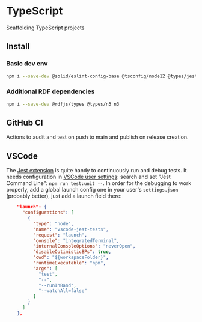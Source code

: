 # TypeScript

Scaffolding TypeScript projects

## Install

### Basic dev env

```bash
npm i --save-dev @solid/eslint-config-base @tsconfig/node12 @types/jest @types/node @typescript-eslint/eslint-plugin @typescript-eslint/parser eslint eslint-config-airbnb-base eslint-config-prettier eslint-plugin-import eslint-plugin-jest eslint-plugin-prettier jest prettier ts-jest typescript
```

### Additional RDF dependencies

```bash
npm i --save-dev @rdfjs/types @types/n3 n3
```

## GitHub CI

Actions to audit and test on push to main and publish on release creation.

## VSCode

The [Jest extension](https://marketplace.visualstudio.com/items?itemName=Orta.vscode-jest) is quite handy to continuously run and debug tests. It needs configuration in [VSCode user settings](https://code.visualstudio.com/docs/getstarted/settings): search and set "Jest Command Line": `npm run test:unit --`. In order for the debugging to work properly, add a global launch config one in your user's `settings.json` (probably better), just add a launch field there:

```json
    "launch": {
      "configurations": [
        {
          "type": "node",
          "name": "vscode-jest-tests",
          "request": "launch",
          "console": "integratedTerminal",
          "internalConsoleOptions": "neverOpen",
          "disableOptimisticBPs": true,
          "cwd": "${workspaceFolder}",
          "runtimeExecutable": "npm",
          "args": [
            "test",
            "--",
            "--runInBand",
            "--watchAll=false"
          ]
        }
      ]
    },
```
